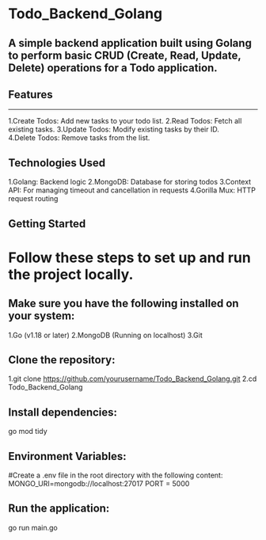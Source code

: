 # Todo_Backend_Golang
## A simple backend application built using Golang to perform basic CRUD (Create, Read, Update, Delete) operations for a Todo application.

## Features
***
  1.Create Todos: Add new tasks to your todo list.
  2.Read Todos: Fetch all existing tasks.
  3.Update Todos: Modify existing tasks by their ID.  
  4.Delete Todos: Remove tasks from the list.

## Technologies Used
  1.Golang: Backend logic
  2.MongoDB: Database for storing todos
  3.Context API: For managing timeout and cancellation in requests
  4.Gorilla Mux: HTTP request routing

## Getting Started
# Follow these steps to set up and run the project locally.

## Make sure you have the following installed on your system:
  1.Go (v1.18 or later)
  2.MongoDB (Running on localhost)
  3.Git


## Clone the repository:
  1.git clone https://github.com/yourusername/Todo_Backend_Golang.git
  2.cd Todo_Backend_Golang

## Install dependencies:
  go mod tidy

## Environment Variables:
#Create a .env file in the root directory with the following content:
  MONGO_URI=mongodb://localhost:27017
  PORT = 5000

## Run the application:
  go run main.go
